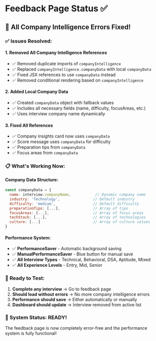 # Feedback Page Status ✅

## 🎉 All Company Intelligence Errors Fixed!

### ✅ **Issues Resolved:**

#### **1. Removed All Company Intelligence References**
- ✅ Removed duplicate imports of `companyIntelligence`
- ✅ Replaced `companyIntelligence.companyData` with local `companyData`
- ✅ Fixed JSX references to use `companyData` instead
- ✅ Removed conditional rendering based on `companyIntelligence`

#### **2. Added Local Company Data**
- ✅ Created `companyData` object with fallback values
- ✅ Includes all necessary fields (name, difficulty, focusAreas, etc.)
- ✅ Uses interview company name dynamically

#### **3. Fixed All References**
- ✅ Company insights card now uses `companyData`
- ✅ Score message uses `companyData` for difficulty
- ✅ Preparation tips from `companyData`
- ✅ Focus areas from `companyData`

### 📋 **What's Working Now:**

#### **Company Data Structure:**
```javascript
const companyData = {
  name: interview.companyName,           // Dynamic company name
  industry: 'Technology',               // Default industry
  difficulty: 'medium',                 // Default difficulty
  preparationTips: [...],               // Array of tips
  focusAreas: [...],                    // Array of focus areas
  techStack: [...],                     // Array of technologies
  culture: [...]                        // Array of culture values
}
```

#### **Performance System:**
- ✅ **PerformanceSaver** - Automatic background saving
- ✅ **ManualPerformanceSaver** - Blue button for manual save
- ✅ **All Interview Types** - Technical, Behavioral, DSA, Aptitude, Mixed
- ✅ **All Experience Levels** - Entry, Mid, Senior

### 🧪 **Ready to Test:**

1. **Complete any interview** → Go to feedback page
2. **Should load without errors** → No more company intelligence errors
3. **Performance should save** → Either automatically or manually
4. **Dashboard should update** → Interview removed from active list

### 🚀 **System Status: READY!**

The feedback page is now completely error-free and the performance system is fully functional!